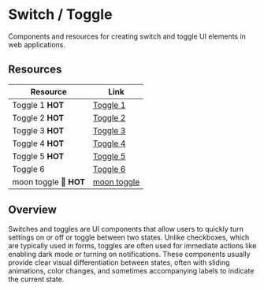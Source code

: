 # Switch / Toggle

Components and resources for creating switch and toggle UI elements in web applications.

## Resources

| Resource | Link |
|---|---|
| Toggle 1 **HOT** | [Toggle 1](https://uiverse.io/gharsh11032000/sour-vampirebat-66) |
| Toggle 2 **HOT** | [Toggle 2](https://uiverse.io/gharsh11032000/sour-vampirebat-66) |
| Toggle 3 **HOT** | [Toggle 3](https://uiverse.io/AbanoubMagdy1/fluffy-octopus-90) |
| Toggle 4 **HOT** | [Toggle 4](https://uiverse.io/G4b413l/giant-panther-83) |
| Toggle 5 **HOT** | [Toggle 5](https://uiverse.io/aboalsim114/clever-chipmunk-18) |
| Toggle 6 | [Toggle 6](https://uiverse.io/ICe1BotMaker/quick-goat-3) |
| moon toggle 🌛 **HOT** | [moon toggle](https://codepen.io/jh3y/details/ByBjxrW) |

## Overview

Switches and toggles are UI components that allow users to quickly turn settings on or off or toggle between two states. Unlike checkboxes, which are typically used in forms, toggles are often used for immediate actions like enabling dark mode or turning on notifications. These components usually provide clear visual differentiation between states, often with sliding animations, color changes, and sometimes accompanying labels to indicate the current state.